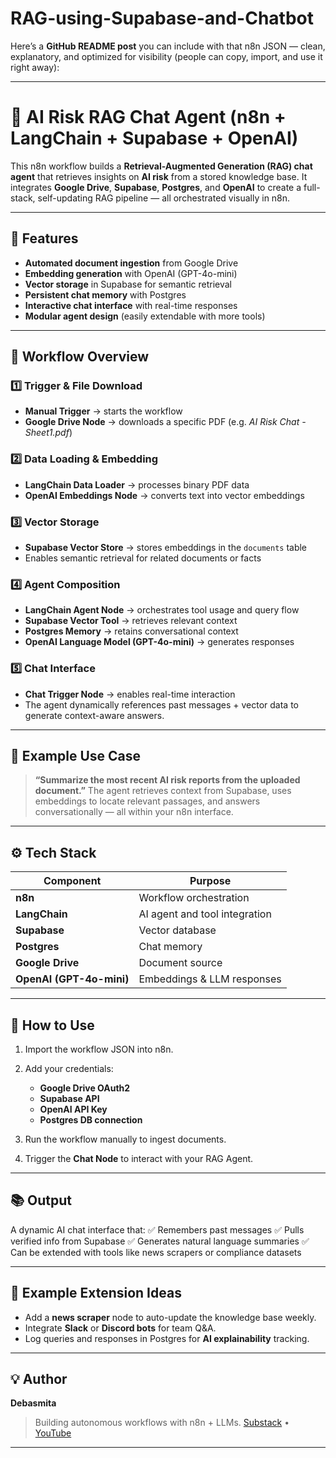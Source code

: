 # RAG-using-Supabase-and-Chatbot

Here’s a **GitHub README post** you can include with that n8n JSON — clean, explanatory, and optimized for visibility (people can copy, import, and use it right away):

---

# 🧠 AI Risk RAG Chat Agent (n8n + LangChain + Supabase + OpenAI)

This n8n workflow builds a **Retrieval-Augmented Generation (RAG) chat agent** that retrieves insights on **AI risk** from a stored knowledge base.
It integrates **Google Drive**, **Supabase**, **Postgres**, and **OpenAI** to create a full-stack, self-updating RAG pipeline — all orchestrated visually in n8n.

---

## 🚀 Features

* **Automated document ingestion** from Google Drive
* **Embedding generation** with OpenAI (GPT-4o-mini)
* **Vector storage** in Supabase for semantic retrieval
* **Persistent chat memory** with Postgres
* **Interactive chat interface** with real-time responses
* **Modular agent design** (easily extendable with more tools)

---

## 🧩 Workflow Overview

### 1️⃣ Trigger & File Download

* **Manual Trigger** → starts the workflow
* **Google Drive Node** → downloads a specific PDF (e.g. *AI Risk Chat - Sheet1.pdf*)

### 2️⃣ Data Loading & Embedding

* **LangChain Data Loader** → processes binary PDF data
* **OpenAI Embeddings Node** → converts text into vector embeddings

### 3️⃣ Vector Storage

* **Supabase Vector Store** → stores embeddings in the `documents` table
* Enables semantic retrieval for related documents or facts

### 4️⃣ Agent Composition

* **LangChain Agent Node** → orchestrates tool usage and query flow
* **Supabase Vector Tool** → retrieves relevant context
* **Postgres Memory** → retains conversational context
* **OpenAI Language Model (GPT-4o-mini)** → generates responses

### 5️⃣ Chat Interface

* **Chat Trigger Node** → enables real-time interaction
* The agent dynamically references past messages + vector data to generate context-aware answers.

---

## 🧠 Example Use Case

> **“Summarize the most recent AI risk reports from the uploaded document.”**
> The agent retrieves context from Supabase, uses embeddings to locate relevant passages, and answers conversationally — all within your n8n interface.

---

## ⚙️ Tech Stack

| Component                | Purpose                       |
| ------------------------ | ----------------------------- |
| **n8n**                  | Workflow orchestration        |
| **LangChain**            | AI agent and tool integration |
| **Supabase**             | Vector database               |
| **Postgres**             | Chat memory                   |
| **Google Drive**         | Document source               |
| **OpenAI (GPT-4o-mini)** | Embeddings & LLM responses    |

---

## 🧩 How to Use

1. Import the workflow JSON into n8n.
2. Add your credentials:

   * **Google Drive OAuth2**
   * **Supabase API**
   * **OpenAI API Key**
   * **Postgres DB connection**
3. Run the workflow manually to ingest documents.
4. Trigger the **Chat Node** to interact with your RAG Agent.

---

## 📚 Output

A dynamic AI chat interface that:
✅ Remembers past messages
✅ Pulls verified info from Supabase
✅ Generates natural language summaries
✅ Can be extended with tools like news scrapers or compliance datasets

---

## 🧩 Example Extension Ideas

* Add a **news scraper** node to auto-update the knowledge base weekly.
* Integrate **Slack** or **Discord bots** for team Q&A.
* Log queries and responses in Postgres for **AI explainability** tracking.

---

## 💡 Author

**Debasmita**

> Building autonomous workflows with n8n + LLMs.
> [Substack](https://substack.com/@aiwatch101) • [YouTube](https://youtube.com/@ai-watcher-101)

---

